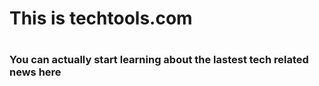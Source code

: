 <h1>This is techtools.com <h1>
<h3>You can actually start learning about the lastest tech related news here <h3>
